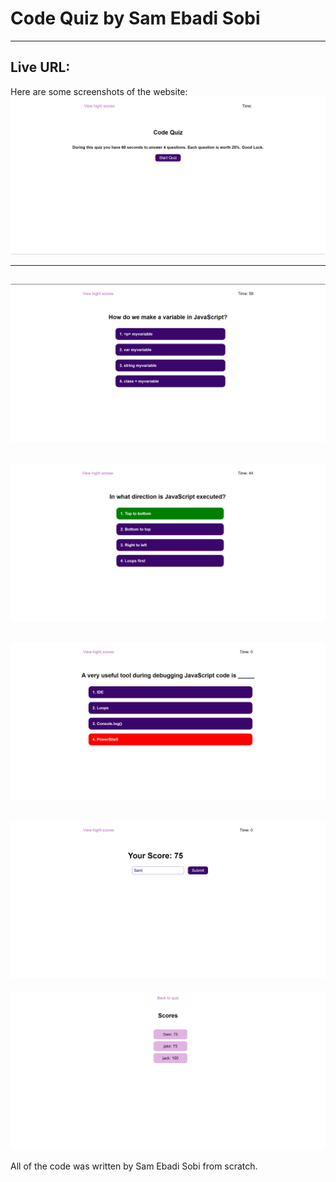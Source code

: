 # Code Quiz by Sam Ebadi Sobi

---

## Live URL:

Here are some screenshots of the website:
![img1](./assets/img/img1.png)

---

## ![img2](./assets/img/img2.png)

## ![img3](./assets/img/img3.png)

## ![img4](./assets/img/img4.png)

## ![img5](./assets/img/img5.png)

![img6](./assets/img/img6.png)

All of the code was written by Sam Ebadi Sobi from scratch.
